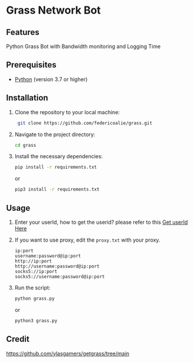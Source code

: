 # Grass Network Bot

## Features
Python Grass Bot with Bandwidth monitoring and Logging Time

## Prerequisites
- [Python](https://www.python.org/) (version 3.7 or higher)

## Installation

1. Clone the repository to your local machine:
   ```bash
	git clone https://github.com/federicoalie/grass.git
   ```
2. Navigate to the project directory:
	```bash
	cd grass
	```
3. Install the necessary dependencies:
	```bash
	pip install -r requirements.txt
	```
 
 	or
 
 	```bash
 	pip3 install -r requirements.txt
	```

## Usage

1. Enter your userId, how to get the userid? please refer to this
   [Get userId Here](https://github.com/federicoalie/grass/blob/main/getuserid.md)

3. If you want to use proxy, edit the `proxy.txt` with your proxy.
	```
 	ip:port
	username:password@ip:port
	http://ip:port
	http://username:password@ip:port
	socks5://ip:port
	socks5://username:password@ip:port
 	```
4. Run the script:
	```bash
	python grass.py
	```
 
  	or
  
  	```bash
 	python3 grass.py
 	```

## Credit
https://github.com/ylasgamers/getgrass/tree/main
